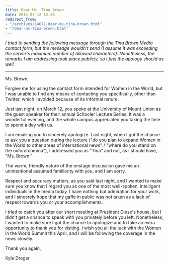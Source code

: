 ```yaml
---
title: Dear Ms. Tina Brown
date: 2014-03-12 12:36
redirect_from:
- "/archives/14071-dear-ms-tina-brown.html"
- "/dear-ms-tina-brown.html"
---
```



_I tried to sending the following message through the [Tina Brown Media](http://www.tinabrownmedia.com/contact-us/) contact form, but the message wouldn't send (I assume it was exceeding the server's maximum number of allowed characters). Nonetheless, the remarks I am addressing took place publicly, so I feel the apology should as well._

---

Ms. Brown,

Forgive me for using the contact form intended for Women in the World, but I was unable to find any means of contacting you specifically, other than Twitter, which I avoided because of its informal nature.

Just last night, on March 12, you spoke at the University of Mount Union as the guest speaker for their annual Schooler Lecture Series. It was a wonderful evening, and the whole campus appreciated you taking the time to spend a day with us.

I am emailing you to sincerely apologize. Last night, when I got the chance to ask you a question during the lecture ("do you plan to expand Women in the World to other areas of international news" / "where do you stand on the oxford comma"), I addressed you as "Tina" and not, as I should have, "Ms. Brown."

The warm, friendly nature of the onstage discussion gave me an unintentional assumed familiarity with you, and I am sorry.

Respect and accuracy matters, as you said last night, and I wanted to make sure you know that I regard you as one of the most well-spoken, intelligent individuals in the media today. I have nothing but admiration for your work, and I sincerely hope that my gaffe in public was not taken as a lack of respect towards you or your accomplishments.

I tried to catch you after our short meeting at President Giese's house, but I didn't get a chance to speak with you privately before you left. Nonetheless, I wanted to make sure I got the chance to apologize and to take an extra opportunity to thank you for visiting. I wish you all the luck with the Women in the World Summit this April, and I will be following the coverage in the news closely.

Thank you again,

Kyle Dreger


